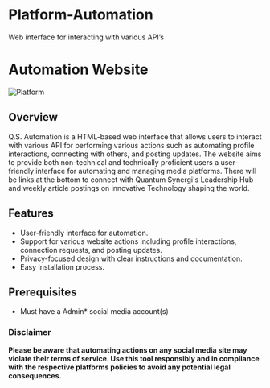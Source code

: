 # Platform-Automation
Web interface for interacting with various API’s

# Automation Website 

![Platform](https://img.shields.io/badge/Quantum-Synergi-blue)

## Overview

Q.S. Automation is a HTML-based web interface that allows users to interact with various API for performing various actions such as automating profile interactions, connecting with others, and posting updates. The website aims to provide both non-technical and technically proficient users a user-friendly interface for automating and managing media platforms. There will be links at the bottom to connect with Quantum Synergi's Leadership Hub and weekly article postings on innovative Technology shaping the world.

## Features

- User-friendly interface for automation.
- Support for various website actions including profile interactions, connection requests, and posting updates.
- Privacy-focused design with clear instructions and documentation.
- Easy installation process.

## Prerequisites

- Must have a Admin* social media account(s)

### Disclaimer

**Please be aware that automating actions on any social media site may violate their terms of service. Use this tool responsibly and in compliance with the respective platforms policies to avoid any potential legal consequences.**

